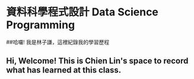 # 資料科學程式設計 Data Science Programming
##哈囉! 我是林子謙，這裡紀錄我的學習歷程
## Hi, Welcome! This is Chien Lin's space to record what has learned at this class.
